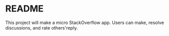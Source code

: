 # README
This project will make a micro StackOverflow app. 
Users can make, resolve discussions, and rate others'reply. 
